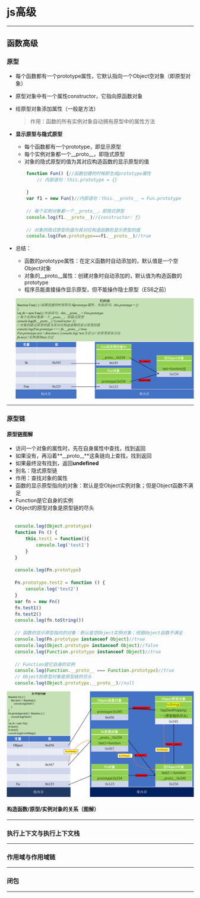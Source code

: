 #   js高级
--------

##  函数高级

### 原型

  - 每个函数都有一个prototype属性，它默认指向一个Object空对象（即原型对象）
  - 原型对象中有一个属性constructor，它指向原函数对象
  - 给原型对象添加属性（一般是方法）
    >作用：函数的所有实例对象自动拥有原型中的属性方法
  - **显示原型与隐式原型**
    - 每个函数都有一个prototype，即显示原型
    - 每个实例对象都一个__proto__，即隐式原型
    - 对象的隐式原型的值为其对应构造函数的显示原型的值
    
    ````javascript
        function Fun() {//函数创建的时候即生成prototype属性
            // 内部语句：this.prototype = {}
    
        }
        var f1 = new Fun()//内部语句：this.__proto__ = Fun.prototype
    
        // 每个实例对象都一个__proto__，即隐式原型
        console.log(f1.__proto__)//{constructor: ƒ}
    
        // 对象的隐式原型的值为其对应构造函数的显示原型的值
        console.log(Fun.prototype===f1.__proto__)//true

    
  - 总结：
    - 函数的prototype属性：在定义函数时自动添加的，默认值是一个空Object对象
    - 对象的\_\_proto\_\_属性：创建对象时自动添加的，默认值为构造函数的prototype
    - 程序员能直接操作显示原型，但不能操作隐士原型（ES6之前）

    ![原型对象](img/原型对象代码图.png)

--------

### 原型链

####  原型链图解

- 访问一个对象的属性时，先在自身属性中查找，找到返回
- 如果没有，再沿着**\_\_proto\_\_**这条链向上查找，找到返回
- 如果最终没有找到，返回**undefined**
- 别名：隐式原型链
- 作用：查找对象的属性
- 函数的显示原型指向的对象：默认是空Object实例对象；但是Object函数不满足
- Function是它自身的实例
- Object的原型对象是原型链的尽头
  
 ````javascript

    console.log(Object.prototype)
    function Fn () {
        this.test1 = function(){
            console.log('test1')
        }
    }

    console.log(Fn.prototype)

    Fn.prototype.test2 = function () {
        console.log('test2')
    }
    var fn = new Fn()
    fn.test1()
    fn.test2()
    console.log(fn.toString())

    // 函数的显示原型指向的对象：默认是空Object实例对象；但是Object函数不满足
    console.log(Fn.prototype instanceof Object)//true
    console.log(Object.prototype instanceof Object)//false
    console.log(Function.prototype instanceof Object)//true

    // Function是它自身的实例
    console.log(Function.__proto__ === Function.prototype)//true
    // Object的原型对象是原型链的尽头
    console.log(Object.prototype.__proto__)//null
 ````

   ![原型链图解](img/原型链图解.png)

####  构造函数/原型/实例对象的关系（图解）



--------

### 执行上下文与执行上下文栈


--------

### 作用域与作用域链


--------

### 闭包


--------